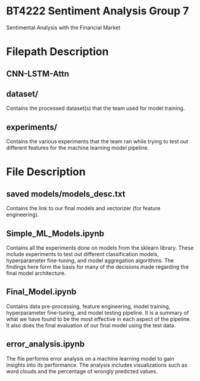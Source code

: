 # BT4222 Sentiment Analysis Group 7
Sentimental Analysis with the Financial Market

# Filepath Description

## CNN-LSTM-Attn

## dataset/
Contains the processed dataset(s) that the team used for model training.

## experiments/
Contains the various experiments that the team ran while trying to test out different features for the machine learning model pipeline.

# File Description

## saved models/models_desc.txt
Contains the link to our final models and vectorizer (for feature engineering).

## Simple_ML_Models.ipynb
Contains all the experiments done on models from the sklearn library. These include experiments to test out different classification models, hyperparameter fine-tuning, and model aggregation algorithms. The findings here form the basis for many of the decisions made regarding the final model architecture.

## Final_Model.ipynb
Contains data pre-processing, feature engineering, model training, hyperparameter fine-tuning, and model testing pipeline. It is a summary of what we have found to be the most effective in each aspect of the pipeline. It also does the final evaluation of our final model using the test data. 

## error_analysis.ipynb
The file performs error analysis on a machine learning model to gain insights into its performance. The analysis includes visualizations such as word clouds and the percentage of wrongly predicted values.



